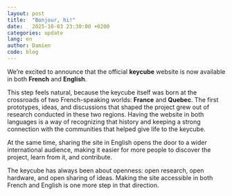 ```yaml
---
layout: post
title:  "Bonjour, hi!"
date:   2025-10-03 23:30:00 +0200
categories: update
lang: en
author: Damien
code: blog
---
```

We’re excited to announce that the official **keycube** website is now available in both **French** and **English**.

This step feels natural, because the keycube itself was born at the crossroads of two French-speaking worlds: **France** and **Quebec**. The first prototypes, ideas, and discussions that shaped the project grew out of research conducted in these two regions. Having the website in both languages is a way of recognizing that history and keeping a strong connection with the communities that helped give life to the keycube.

At the same time, sharing the site in English opens the door to a wider international audience, making it easier for more people to discover the project, learn from it, and contribute.

The keycube has always been about openness: open research, open hardware, and open sharing of ideas. Making the site accessible in both French and English is one more step in that direction.